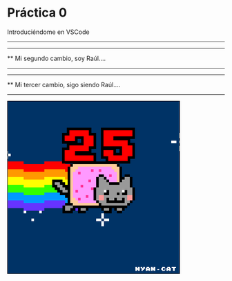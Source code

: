  # Práctica 0

Introduciéndome en VSCode 
*************************

***********************************
**  Mi segundo cambio, soy Raúl....
***********************************

******************************************
**  Mi tercer cambio, sigo siendo Raúl....
******************************************                                               
![](Ejercicio2-img1.gif)